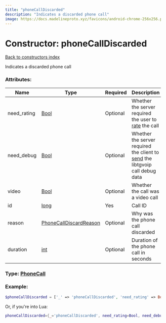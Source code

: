 ```yaml
---
title: "phoneCallDiscarded"
description: "Indicates a discarded phone call"
image: https://docs.madelineproto.xyz/favicons/android-chrome-256x256.png
---
```

# Constructor: phoneCallDiscarded  
[Back to constructors index](index.md)



Indicates a discarded phone call

### Attributes:

| Name     |    Type       | Required | Description |
|----------|---------------|----------|-------------|
|need\_rating|[Bool](../types/Bool.md) | Optional|Whether the server required the user to [rate](../methods/phone.setCallRating.md) the call|
|need\_debug|[Bool](../types/Bool.md) | Optional|Whether the server required the client to [send](../methods/phone.saveCallDebug.md) the libtgvoip call debug data|
|video|[Bool](../types/Bool.md) | Optional|Whether the call was a video call|
|id|[long](../types/long.md) | Yes|Call ID|
|reason|[PhoneCallDiscardReason](../types/PhoneCallDiscardReason.md) | Optional|Why was the phone call discarded|
|duration|[int](../types/int.md) | Optional|Duration of the phone call in seconds|



### Type: [PhoneCall](../types/PhoneCall.md)


### Example:

```php
$phoneCallDiscarded = ['_' => 'phoneCallDiscarded', 'need_rating' => Bool, 'need_debug' => Bool, 'video' => Bool, 'id' => long, 'reason' => PhoneCallDiscardReason, 'duration' => int];
```  


Or, if you're into Lua:

```lua
phoneCallDiscarded={_='phoneCallDiscarded', need_rating=Bool, need_debug=Bool, video=Bool, id=long, reason=PhoneCallDiscardReason, duration=int}

```


